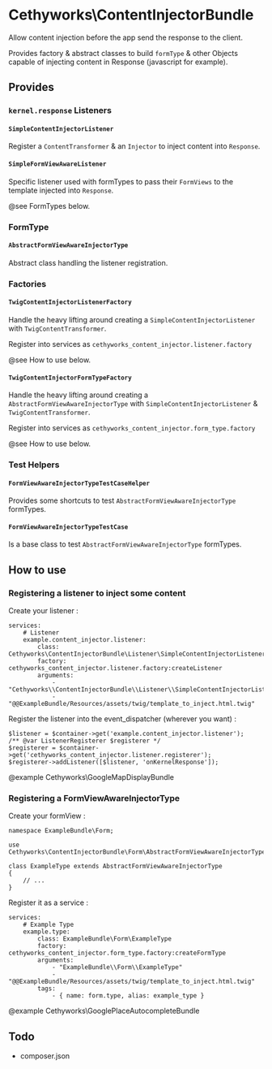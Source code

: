 Cethyworks\ContentInjectorBundle
===
Allow content injection before the app send the response to the client.

Provides factory & abstract classes to build `formType` & other Objects capable of injecting content in Response (javascript for example).

## Provides
### `kernel.response` Listeners
#### `SimpleContentInjectorListener`
Register a `ContentTransformer` & an `Injector` to inject content into `Response`.
 
#### `SimpleFormViewAwareListener`
Specific listener used with formTypes to pass their `FormViews` to the template injected into `Response`.

@see FormTypes below.

### FormType
#### `AbstractFormViewAwareInjectorType`
Abstract class handling the listener registration.

### Factories
#### `TwigContentInjectorListenerFactory`
Handle the heavy lifting around creating a `SimpleContentInjectorListener` with `TwigContentTransformer`.

Register into services as `cethyworks_content_injector.listener.factory`

@see How to use below.

#### `TwigContentInjectorFormTypeFactory`
Handle the heavy lifting around creating a `AbstractFormViewAwareInjectorType` with `SimpleContentInjectorListener` & `TwigContentTransformer`.

Register into services as `cethyworks_content_injector.form_type.factory`

@see How to use below.


### Test Helpers
#### `FormViewAwareInjectorTypeTestCaseHelper`
Provides some shortcuts to test `AbstractFormViewAwareInjectorType` formTypes.

#### `FormViewAwareInjectorTypeTestCase`
Is a base class to test `AbstractFormViewAwareInjectorType` formTypes.

## How to use
### Registering a listener to inject some content
Create your listener :

    services:
        # Listener
        example.content_injector.listener:
            class: Cethyworks\ContentInjectorBundle\Listener\SimpleContentInjectorListener
            factory: cethyworks_content_injector.listener.factory:createListener
            arguments:
                - "Cethyworks\\ContentInjectorBundle\\Listener\\SimpleContentInjectorListener"
                - "@@ExampleBundle/Resources/assets/twig/template_to_inject.html.twig"

Register the listener into the event_dispatcher (wherever you want) :
    
    $listener = $container->get('example.content_injector.listener');
    /** @var ListenerRegisterer $registerer */
    $registerer = $container->get('cethyworks_content_injector.listener.registerer');
    $registerer->addListener([$listener, 'onKernelResponse']);

@example Cethyworks\GoogleMapDisplayBundle

### Registering a FormViewAwareInjectorType
Create your formView :

    namespace ExampleBundle\Form;
    
    use Cethyworks\ContentInjectorBundle\Form\AbstractFormViewAwareInjectorType;
    
    class ExampleType extends AbstractFormViewAwareInjectorType
    {
        // ...
    }

Register it as a service :

    services:
        # Example Type
        example.type:
            class: ExampleBundle\Form\ExampleType
            factory: cethyworks_content_injector.form_type.factory:createFormType
            arguments:
                - "ExampleBundle\\Form\\ExampleType"
                - "@@ExampleBundle/Resources/assets/twig/template_to_inject.html.twig"
            tags:
                - { name: form.type, alias: example_type }

@example Cethyworks\GooglePlaceAutocompleteBundle

## Todo
- composer.json
